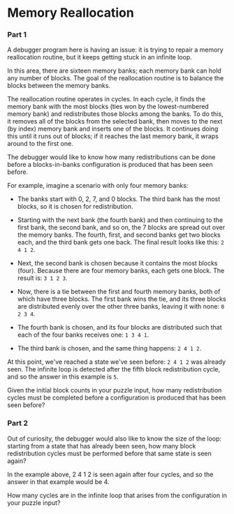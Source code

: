 # Memory Reallocation

### Part 1

A debugger program here is having an issue: it is trying to repair a memory reallocation routine, but it keeps getting stuck in an infinite loop.

In this area, there are sixteen memory banks; each memory bank can hold any number of blocks. The goal of the reallocation routine is to balance the blocks between the memory banks.

The reallocation routine operates in cycles. In each cycle, it finds the memory bank with the most blocks (ties won by the lowest-numbered memory bank) and redistributes those blocks among the banks. To do this, it removes all of the blocks from the selected bank, then moves to the next (by index) memory bank and inserts one of the blocks. It continues doing this until it runs out of blocks; if it reaches the last memory bank, it wraps around to the first one.

The debugger would like to know how many redistributions can be done before a blocks-in-banks configuration is produced that has been seen before.

For example, imagine a scenario with only four memory banks:

- The banks start with 0, 2, 7, and 0 blocks. The third bank has the most blocks, so it is chosen for redistribution.

- Starting with the next bank (the fourth bank) and then continuing to the first bank, the second bank, and so on, the 7 blocks are spread out over the memory banks. The fourth, first, and second banks get two blocks each, and the third bank gets one back. The final result looks like this: `2 4 1 2`.

- Next, the second bank is chosen because it contains the most blocks (four). Because there are four memory banks, each gets one block. The result is: `3 1 2 3`.

- Now, there is a tie between the first and fourth memory banks, both of which have three blocks. The first bank wins the tie, and its three blocks are distributed evenly over the other three banks, leaving it with none: `0 2 3 4`.

- The fourth bank is chosen, and its four blocks are distributed such that each of the four banks receives one: `1 3 4 1`.

- The third bank is chosen, and the same thing happens: `2 4 1 2`.

At this point, we've reached a state we've seen before: `2 4 1 2` was already seen. The infinite loop is detected after the fifth block redistribution cycle, and so the answer in this example is `5`.

Given the initial block counts in your puzzle input, how many redistribution cycles must be completed before a configuration is produced that has been seen before?

### Part 2

Out of curiosity, the debugger would also like to know the size of the loop: starting from a state that has already been seen, how many block redistribution cycles must be performed before that same state is seen again?

In the example above, 2 4 1 2 is seen again after four cycles, and so the answer in that example would be 4.

How many cycles are in the infinite loop that arises from the configuration in your puzzle input?
